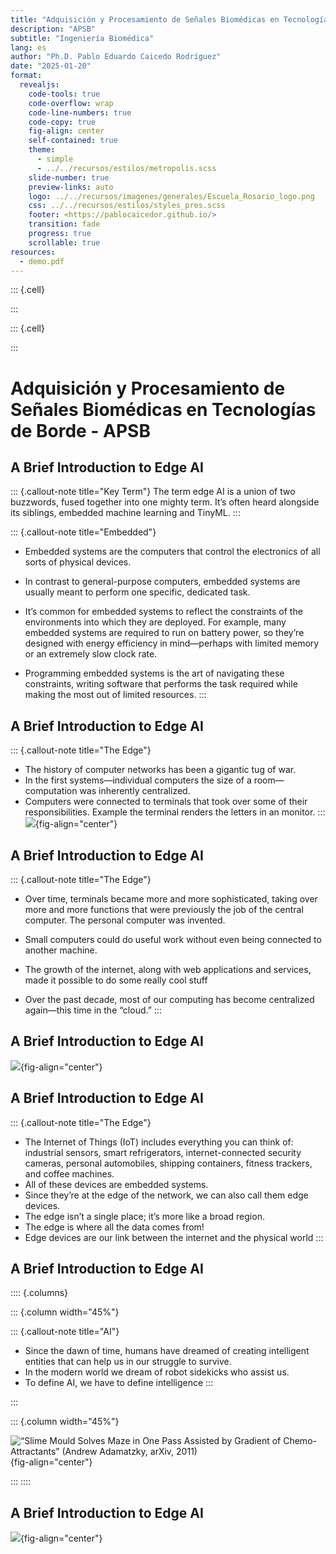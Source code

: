 ```yaml
---
title: "Adquisición y Procesamiento de Señales Biomédicas en Tecnologías de Borde"
description: "APSB"
subtitle: "Ingeniería Biomédica"
lang: es
author: "Ph.D. Pablo Eduardo Caicedo Rodríguez"
date: "2025-01-20"
format:
  revealjs: 
    code-tools: true
    code-overflow: wrap
    code-line-numbers: true
    code-copy: true
    fig-align: center
    self-contained: true
    theme: 
      - simple
      - ../../recursos/estilos/metropolis.scss
    slide-number: true
    preview-links: auto
    logo: ../../recursos/imagenes/generales/Escuela_Rosario_logo.png
    css: ../../recursos/estilos/styles_pres.scss
    footer: <https://pablocaicedor.github.io/>
    transition: fade
    progress: true
    scrollable: true
resources:
  - demo.pdf
---
```



::: {.cell}

:::

::: {.cell}

:::



# Adquisición y Procesamiento de Señales Biomédicas en Tecnologías de Borde - APSB

## A Brief Introduction to Edge AI

::: {.callout-note title="Key Term"}
The term edge AI is a union of two buzzwords, fused together into one mighty term. It’s often heard alongside its siblings, embedded machine learning and TinyML.
:::

::: {.callout-note title="Embedded"}
- Embedded systems are the computers that control the electronics of all sorts of physical devices.

- In contrast to general-purpose computers, embedded systems are usually meant to perform one specific, dedicated task.

- It’s common for embedded systems to reflect the constraints of the environments into which they are deployed. For example, many embedded systems are required to run on battery power, so they’re designed with energy efficiency in mind—perhaps with limited memory or an extremely slow clock rate.

- Programming embedded systems is the art of navigating these constraints, writing software that performs the task required while making the most out of limited resources.
:::

## A Brief Introduction to Edge AI

::: {.callout-note title="The Edge"}
- The history of computer networks has been a gigantic tug of war.
- In the first systems—individual computers the size of a room—computation was inherently centralized.
- Computers were connected to terminals that took over some of their responsibilities. Example the terminal renders the letters in an monitor.
:::
![](../../recursos/imagenes/Presentaciones/APSB/Image001.png){fig-align="center"}


## A Brief Introduction to Edge AI

::: {.callout-note title="The Edge"}
- Over time, terminals became more and more sophisticated, taking over more and more functions that were previously the job of the central computer. The personal computer was invented.

- Small computers could do useful work without even being connected to another machine.

- The growth of the internet, along with web applications and services, made it possible to do some really cool stuff

- Over the past decade, most of our computing has become centralized again—this time in the “cloud.”
:::

## A Brief Introduction to Edge AI

![](../../recursos/imagenes/Presentaciones/APSB/Image002.png){fig-align="center"}

## A Brief Introduction to Edge AI

::: {.callout-note title="The Edge"}
- The Internet of Things (IoT) includes everything you can think of: industrial sensors, smart refrigerators, internet-connected security cameras, personal automobiles, shipping containers, fitness trackers, and coffee machines.
- All of these devices are embedded systems.
- Since they’re at the edge of the network, we can also call them edge devices.
- The edge isn’t a single place; it’s more like a broad region.
- The edge is where all the data comes from!
- Edge devices are our link between the internet and the physical world
:::

## A Brief Introduction to Edge AI

:::: {.columns}

::: {.column width="45%"}

::: {.callout-note title="AI"}
- Since the dawn of time, humans have dreamed of creating intelligent entities that can help us in our struggle to survive.
- In the modern world we dream of robot sidekicks who assist us.
- To define AI, we have to define intelligence
:::

:::

::: {.column width="45%"}

![“Slime Mould Solves Maze in One Pass Assisted by Gradient of Chemo-Attractants” (Andrew Adamatzky, arXiv, 2011)](../../recursos/imagenes/Presentaciones/APSB/Image003.png){fig-align="center"}

:::
::::

## A Brief Introduction to Edge AI

![](../../recursos/imagenes/Presentaciones/APSB/Image004.png){fig-align="center"}